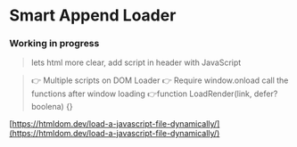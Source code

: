 # Smart Append Loader

### Working in progress

> lets html more clear, add script in header with JavaScript

> 👉 Multiple scripts on DOM Loader
> 👉 Require window.onload call the functions after window loading
> 👉function LoadRender(link, defer? boolena) {}

[https://htmldom.dev/load-a-javascript-file-dynamically/](https://htmldom.dev/load-a-javascript-file-dynamically/)
